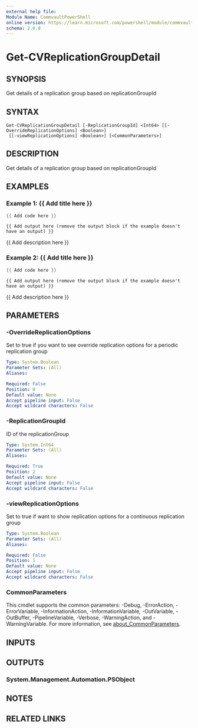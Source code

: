 ```yaml
---
external help file:
Module Name: CommvaultPowerShell
online version: https://learn.microsoft.com/powershell/module/commvaultpowershell/get-cvreplicationgroupdetail
schema: 2.0.0
---
```


# Get-CVReplicationGroupDetail

## SYNOPSIS
Get details of a replication group based on replicationGroupId

## SYNTAX

```
Get-CVReplicationGroupDetail [-ReplicationGroupId] <Int64> [[-OverrideReplicationOptions] <Boolean>]
 [[-viewReplicationOptions] <Boolean>] [<CommonParameters>]
```

## DESCRIPTION
Get details of a replication group based on replicationGroupId

## EXAMPLES

### Example 1: {{ Add title here }}
```powershell
{{ Add code here }}
```

```output
{{ Add output here (remove the output block if the example doesn't have an output) }}
```

{{ Add description here }}

### Example 2: {{ Add title here }}
```powershell
{{ Add code here }}
```

```output
{{ Add output here (remove the output block if the example doesn't have an output) }}
```

{{ Add description here }}

## PARAMETERS

### -OverrideReplicationOptions
Set to true if you want to see override replication options for a periodic replication group

```yaml
Type: System.Boolean
Parameter Sets: (All)
Aliases:

Required: False
Position: 0
Default value: None
Accept pipeline input: False
Accept wildcard characters: False
```

### -ReplicationGroupId
ID of the replicationGroup

```yaml
Type: System.Int64
Parameter Sets: (All)
Aliases:

Required: True
Position: 2
Default value: None
Accept pipeline input: False
Accept wildcard characters: False
```

### -viewReplicationOptions
Set to true if want to show replication options for a continuous replication group

```yaml
Type: System.Boolean
Parameter Sets: (All)
Aliases:

Required: False
Position: 1
Default value: None
Accept pipeline input: False
Accept wildcard characters: False
```

### CommonParameters
This cmdlet supports the common parameters: -Debug, -ErrorAction, -ErrorVariable, -InformationAction, -InformationVariable, -OutVariable, -OutBuffer, -PipelineVariable, -Verbose, -WarningAction, and -WarningVariable. For more information, see [about_CommonParameters](http://go.microsoft.com/fwlink/?LinkID=113216).

## INPUTS

## OUTPUTS

### System.Management.Automation.PSObject

## NOTES

## RELATED LINKS

